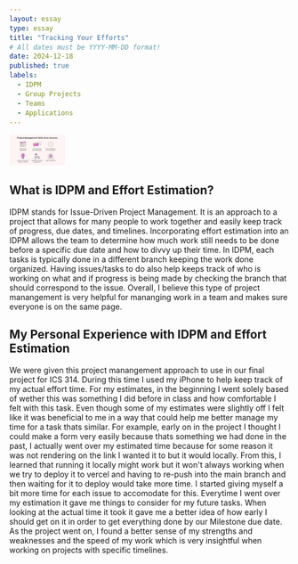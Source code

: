 ```yaml
---
layout: essay
type: essay
title: "Tracking Your Efforts"
# All dates must be YYYY-MM-DD format!
date: 2024-12-18
published: true
labels:
  - IDPM
  - Group Projects
  - Teams
  - Applications
---
```

<Container>
<img width="100&" src="../img/IDPM.png" alt="Project Management Photo">
<h2>What is IDPM and Effort Estimation?</h2>
<p>IDPM stands for Issue-Driven Project Management. It is an approach to a project that allows for many people to work together and easily keep track of progress, due dates, and timelines. Incorporating effort estimation into an IDPM allows the team to determine how much work still needs to be done before a specific due date and how to divvy up their time. In IDPM, each tasks is typically done in a different branch keeping the work done organized. Having issues/tasks to do also help keeps track of who is working on what and if progress is being made by checking the branch that should correspond to the issue. Overall, I believe this type of project manangement is very helpful for mananging work in a team and makes sure everyone is on the same page.</p>

<h2>My Personal Experience with IDPM and Effort Estimation</h2>
<p>We were given this project manangement approach to use in our final project for ICS 314. During this time I used my iPhone to help keep track of my actual effort time. For my estimates, in the beginning I went solely based of wether this was something I did before in class and how comfortable I felt with this task. Even though some of my estimates were slightly off I felt like it was beneficial to me in a way that could help me better manage my time for a task thats similar. For example, early on in the project I thought I could make a form very easily because thats something we had done in the past, I actually went over my estimated time because for some reason it was not rendering on the link I wanted it to but it would locally. From this, I learned that running it locally might work but it won't always working when we try to deploy it to vercel and having to re-push into the main branch and then waiting for it to deploy would take more time. I started giving myself a bit more time for each issue to accomodate for this. Everytime I went over my estimation it gave me things to consider for my future tasks. When looking at the actual time it took it gave me a better idea of how early I should get on it in order to get everything done by our Milestone due date. As the project went on, I found a better sense of my strengths and weaknesses and the speed of my work which is very insightful when working on projects with specific timelines.</p>
</Container>
